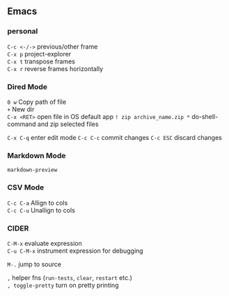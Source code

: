 ## Emacs

### personal
`C-c <-/->` previous/other frame  
`C-x p` project-explorer  
`C-x t` transpose frames  
`C-x r` reverse frames horizontally  



### Dired Mode

`0 w` Copy path of file  
`+` New dir  
`C-x <RET>` open file in OS default app
`! zip archive_name.zip *` do-shell-command and zip selected files

`C-x C-q` enter edit mode
`C-c C-c` commit changes
`C-c ESC` discard changes


### Markdown Mode

`markdown-preview`


### CSV Mode

`C-c C-a` Allign to cols  
`C-c C-u` Unallign to cols


### CIDER

`C-M-x` evaluate expression  
`C-u C-M-x` instrument expression for debugging

`M-.` jump to source

`,` helper fns (`run-tests`, `clear`, `restart` etc.)  
`, toggle-pretty` turn on pretty printing
